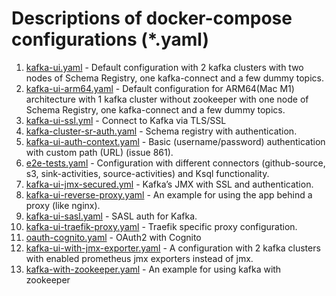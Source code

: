 # Descriptions of docker-compose configurations (*.yaml)

1. [kafka-ui.yaml](./kafka-ui.yaml) - Default configuration with 2 kafka clusters with two nodes of Schema Registry, one kafka-connect and a few dummy topics.
2. [kafka-ui-arm64.yaml](./kafka-ui-arm64.yaml) - Default configuration for ARM64(Mac M1) architecture with 1 kafka cluster without zookeeper with one node of Schema Registry, one kafka-connect and a few dummy topics.
3. [kafka-ui-ssl.yml](./kafka-ssl.yml) - Connect to Kafka via TLS/SSL
4. [kafka-cluster-sr-auth.yaml](./kafka-cluster-sr-auth.yaml) - Schema registry with authentication.
5. [kafka-ui-auth-context.yaml](./kafka-ui-auth-context.yaml) - Basic (username/password) authentication with custom path (URL) (issue 861).
6. [e2e-tests.yaml](./e2e-tests.yaml) - Configuration with different connectors (github-source, s3, sink-activities, source-activities) and Ksql functionality.
7. [kafka-ui-jmx-secured.yml](./kafka-ui-jmx-secured.yml) - Kafka’s JMX with SSL and authentication.
8. [kafka-ui-reverse-proxy.yaml](./nginx-proxy.yaml) - An example for using the app behind a proxy (like nginx).
9. [kafka-ui-sasl.yaml](./kafka-ui-sasl.yaml) - SASL auth for Kafka.
10. [kafka-ui-traefik-proxy.yaml](./traefik-proxy.yaml) - Traefik specific proxy configuration.
11. [oauth-cognito.yaml](./oauth-cognito.yaml) - OAuth2 with Cognito
12. [kafka-ui-with-jmx-exporter.yaml](./kafka-ui-with-jmx-exporter.yaml) - A configuration with 2 kafka clusters with enabled prometheus jmx exporters instead of jmx.
13. [kafka-with-zookeeper.yaml](./kafka-with-zookeeper.yaml) - An example for using kafka with zookeeper
